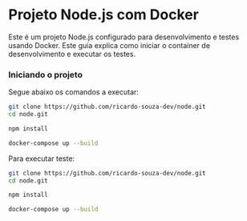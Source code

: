 # Projeto Node.js com Docker

Este é um projeto Node.js configurado para desenvolvimento e testes usando Docker. Este guia explica como iniciar o container de desenvolvimento e executar os testes.

### Iniciando o projeto

Segue abaixo os comandos a executar:

```bash
git clone https://github.com/ricardo-souza-dev/node.git
cd node.git

npm install

docker-compose up --build

```
Para executar teste:

```bash
git clone https://github.com/ricardo-souza-dev/node.git
cd node.git

npm install

docker-compose up --build

```


